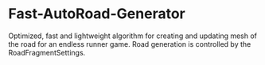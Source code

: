 # Fast-AutoRoad-Generator
Optimized, fast and lightweight algorithm for creating and updating mesh of the road for an endless runner game. Road generation is controlled by the RoadFragmentSettings. 

